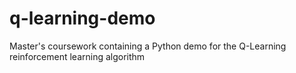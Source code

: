 # q-learning-demo
Master's coursework containing a Python demo for the Q-Learning reinforcement learning algorithm

